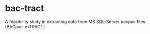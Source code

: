 # bac-tract

A feasibility study in extracting data from MS SQL-Server bacpac files (BACpac-exTRACT)
